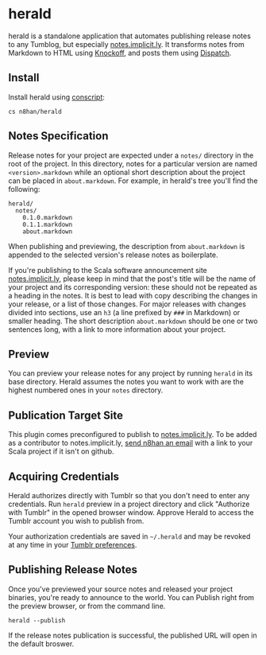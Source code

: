 herald
======

herald is a standalone application that automates publishing release
notes to any Tumblog, but especially [notes.implicit.ly]. It
transforms notes from Markdown to HTML using [Knockoff], and posts
them using [Dispatch].

Install
-------

Install herald using [conscript][cs]:

    cs n8han/herald

[cs]: https://github.com/n8han/conscript#readme

Notes Specification
-------------------

Release notes for your project are expected under a `notes/` directory
in the root of the project. In this directory, notes for a particular
version are named `<version>.markdown` while an optional short
description about the project can be placed in `about.markdown`. For
example, in herald's tree you'll find the following:

    herald/
      notes/
        0.1.0.markdown
        0.1.1.markdown
        about.markdown

When publishing and previewing, the description from `about.markdown`
is appended to the selected version's release notes as boilerplate.

If you're publishing to the Scala software announcement site
[notes.implicit.ly], please keep in mind that the post's title will be
the name of your project and its corresponding version: these should
not be repeated as a heading in the notes. It is best to lead with
copy describing the changes in your release, or a list of those
changes. For major releases with changes divided into sections, use an
`h3` (a line prefixed by `###` in Markdown) or smaller heading. The
short description `about.markdown` should be one or two sentences
long, with a link to more information about your project.

Preview
-------

You can preview your release notes for any project by running `herald`
in its base directory. Herald assumes the notes you want to work with
are the highest numbered ones in your `notes` directory.

Publication Target Site
-----------------------

This plugin comes preconfigured to publish to [notes.implicit.ly]. To
be added as a contributor to notes.implicit.ly,
[send n8han an email][message] with a link to your Scala project if it
isn't on github.

Acquiring Credentials
---------------------

Herald authorizes directly with Tumblr so that you don't need to enter
any credentials. Run `herald` preview in a project directory and click
"Authorize with Tumblr" in the opened browser window. Approve Herald
to access the Tumblr account you wish to publish from.

Your authorization credentials are saved in `~/.herald` and may be
revoked at any time in your [Tumblr preferences][pref].

[pref]: https://www.tumblr.com/preferences

Publishing Release Notes
------------------------

Once you've previewed your source notes and released your project
binaries, you're ready to announce to the world. You can Publish right
from the preview browser, or from the command line.

    herald --publish

If the release notes publication is successful, the published URL will
open in the default broswer.

[posterous-sbt]: http://github.com/n8han/posterous-sbt
[simple-build-tool]: https://github.com/harrah/xsbt/wiki
[Posterous]: http://posterous.com/
[Knockoff]: http://tristanhunt.com/projects/knockoff/
[Dispatch]: http://dispatch.databinder.net/
[notes.implicit.ly]: http://notes.implicit.ly/
[plugins]: http://code.google.com/p/simple-build-tool/wiki/SbtPlugins
[message]: mailto:nathan@technically.us?subject=Requesting%20implicit.ly%20publishing%20rights
